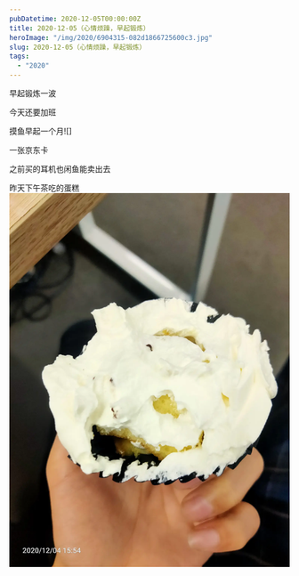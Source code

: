 ```yaml
---
pubDatetime: 2020-12-05T00:00:00Z
title: 2020-12-05（心情烦躁，早起锻炼）
heroImage: "/img/2020/6904315-082d1866725600c3.jpg"
slug: 2020-12-05（心情烦躁，早起锻炼）
tags:
  - "2020"
---
```


早起锻炼一波

今天还要加班

摸鱼早起一个月![]

一张京东卡

之前买的耳机也闲鱼能卖出去

昨天下午茶吃的蛋糕![](../../../../public/img/2020/6904315-082d1866725600c3.jpg)
